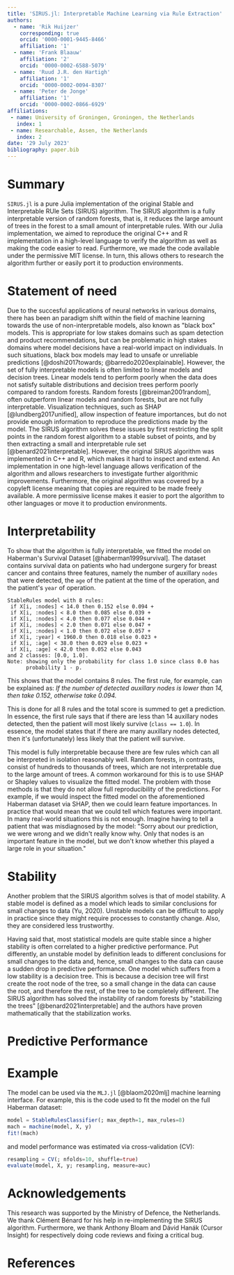 ```yaml
---
title: 'SIRUS.jl: Interpretable Machine Learning via Rule Extraction'
authors:
  - name: 'Rik Huijzer'
    corresponding: true
    orcid: '0000-0001-9445-8466'
    affiliation: '1'
  - name: 'Frank Blaauw'
    affiliation: '2'
    orcid: '0000-0002-6588-5079'
  - name: 'Ruud J.R. den Hartigh'
    affiliation: '1'
    orcid: '0000-0002-0094-8307'
  - name: 'Peter de Jonge'
    affiliation: '1'
    orcid: '0000-0002-0866-6929'
affiliations:
 - name: University of Groningen, Groningen, the Netherlands
   index: 1
 - name: Researchable, Assen, the Netherlands
   index: 2
date: '29 July 2023'
bibliography: paper.bib
---
```


# Summary

`SIRUS.jl` is a pure Julia implementation of the original Stable and Interpretable RUle Sets (SIRUS) algorithm.
The SIRUS algorithm is a fully interpretable version of random forests, that is, it reduces the large amount of trees in the forest to a small amount of interpretable rules.
With our Julia implementation, we aimed to reproduce the original C++ and R implementation in a high-level language to verify the algorithm as well as making the code easier to read.
Furthermore, we made the code available under the permissive MIT license.
In turn, this allows others to research the algorithm further or easily port it to production environments.

# Statement of need

Due to the succesful applications of neural networks in various domains, there has been an paradigm shift within the field of machine learning towards the use of non-interpretable models, also known as "black box" models.
This is appropriate for low stakes domains such as spam detection and product recommendations, but can be problematic in high stakes domains where model decisions have a real-world impact on individuals.
In such situations, black box models may lead to unsafe or unreliable predictions [@doshi2017towards; @barredo2020explainable].
However, the set of fully interpretable models is often limited to linear models and decision trees.
Linear models tend to perform poorly when the data does not satisfy suitable distributions and decision trees perform poorly compared to random forests.
Random forests [@breiman2001random], often outperform linear models and random forests, but are not fully interpretable.
Visualization techniques, such as SHAP [@lundberg2017unified], allow inspection of feature importances, but do not provide enough information to reproduce the predictions made by the model.
The SIRUS algorithm solves these issues by first restricting the split points in the random forest algorithm to a stable subset of points, and by then extracting a small and interpretable rule set [@benard2021interpretable].
However, the original SIRUS algorithm was implemented in C++ and R, which makes it hard to inspect and extend.
An implementation in one high-level language allows verification of the algorithm and allows researchers to investigate further algorithmic improvements.
Furthermore, the original algorithm was covered by a copyleft license meaning that copies are required to be made freely available.
A more permissive license makes it easier to port the algorithm to other languages or move it to production environments.

# Interpretability

To show that the algorithm is fully interpretable, we fitted the model on Haberman's Survival Dataset [@haberman1999survival].
The dataset contains survival data on patients who had undergone surgery for breast cancer and contains three features, namely the number of auxillary `nodes` that were detected, the `age` of the patient at the time of the operation, and the patient's `year` of operation.

```
StableRules model with 8 rules:
 if X[i, :nodes] < 14.0 then 0.152 else 0.094 +
 if X[i, :nodes] < 8.0 then 0.085 else 0.039 +
 if X[i, :nodes] < 4.0 then 0.077 else 0.044 +
 if X[i, :nodes] < 2.0 then 0.071 else 0.047 +
 if X[i, :nodes] < 1.0 then 0.072 else 0.057 +
 if X[i, :year] < 1960.0 then 0.018 else 0.023 +
 if X[i, :age] < 38.0 then 0.029 else 0.023 +
 if X[i, :age] < 42.0 then 0.052 else 0.043
and 2 classes: [0.0, 1.0].
Note: showing only the probability for class 1.0 since class 0.0 has 
      probability 1 - p.
```

This shows that the model contains 8 rules. The first rule, for example, can be explained as: _If the number of detected auxillary nodes is lower than 14, then take 0.152, otherwise take 0.094._

This is done for all 8 rules and the total score is summed to get a prediction.
In essence, the first rule says that if there are less than 14 auxillary nodes detected, then the patient will most likely survive (`class == 1.0`).
In essence, the model states that if there are many auxillary nodes detected, then it's (unfortunately) less likely that the patient will survive.

This model is fully interpretable because there are few rules which can all be interpreted in isolation reasonably well.
Random forests, in contrasts, consist of hundreds to thousands of trees, which are not interpretable due to the large amount of trees.
A common workaround for this is to use SHAP or Shapley values to visualize the fitted model.
The problem with those methods is that they do not allow full reproducibility of the predictions.
For example, if we would inspect the fitted model on the aforementioned Haberman dataset via SHAP, then we could learn feature importances.
In practice that would mean that we could tell which features were important.
In many real-world situations this is not enough.
Imagine having to tell a patient that was misdiagnosed by the model:
"Sorry about our prediction, we were wrong and we didn't really know why.
Only that nodes is an important feature in the model, but we don't know whether this played a large role in your situation."

# Stability

Another problem that the SIRUS algorithm solves is that of model stability.
A stable model is defined as a model which leads to similar conclusions for small changes to data (Yu, 2020).
Unstable models can be difficult to apply in practice since they might require processes to constantly change.
Also, they are considered less trustworthy.

Having said that, most statistical models are quite stable since a higher stability is often correlated to a higher predictive performance.
Put differently, an unstable model by definition leads to different conclusions for small changes to the data and, hence, small changes to the data can cause a sudden drop in predictive performance.
One model which suffers from a low stability is a decision tree. This is because a decision tree will first create the root node of the tree, so a small change in the data can cause the root, and therefore the rest, of the tree to be completely different.
The SIRUS algorithm has solved the instability of random forests by "stabilizing the trees" [@benard2021interpretable] and the authors have proven mathematically that the stabilization works.

# Predictive Performance

# Example

The model can be used via the `MLJ.jl` [@blaom2020mlj] machine learning interface.
For example, this is the code used to fit the model on the full Haberman dataset:

```julia
model = StableRulesClassifier(; max_depth=1, max_rules=8)
mach = machine(model, X, y)
fit!(mach)
```

and model performance was estimated via cross-validation (CV):

```julia
resampling = CV(; nfolds=10, shuffle=true)
evaluate(model, X, y; resampling, measure=auc)
```

# Acknowledgements

This research was supported by the Ministry of Defence, the Netherlands.
We thank Clément Bénard for his help in re-implementing the SIRUS algorithm.
Furthermore, we thank Anthony Bloam and Dávid Hanák (Cursor Insight) for respectively doing code reviews and fixing a critical bug.

# References
